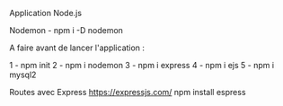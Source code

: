 Application Node.js 

Nodemon  -  npm i -D nodemon


A faire avant de lancer l'application :

1 - npm init
2 - npm i nodemon
3 - npm i express
4 - npm i ejs
5 - npm i mysql2

Routes avec Express
https://expressjs.com/ npm install espress